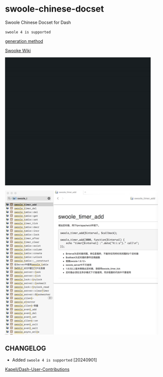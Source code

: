 # swoole-chinese-docset

Swoole Chinese Docset for Dash

`swoole 4 is supported`

[generation method](./src/README.md)

[Swooke Wiki](http://wiki.swoole.com/)

![demo](https://github.com/halfstring/swoole-chinese-docset/blob/master/demo.gif)

![dash-demo](https://github.com/halfstring/swoole-chinese-docset/blob/master/dash-demo.png)


## CHANGELOG
- Added `swoole 4 is supported` [20240901]

[Kapeli/Dash-User-Contributions](https://github.com/Kapeli/Dash-User-Contributions/tree/master/docsets/Swoole_Chinese)
